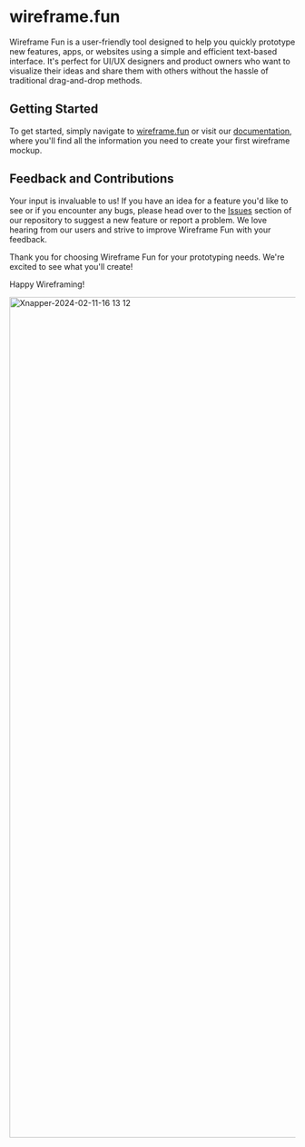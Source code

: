 # wireframe.fun

Wireframe Fun is a user-friendly tool designed to help you quickly prototype new features, apps, or websites using a simple and efficient text-based interface. It's perfect for UI/UX designers and product owners who want to visualize their ideas and share them with others without the hassle of traditional drag-and-drop methods.

## Getting Started
To get started, simply navigate to [wireframe.fun](https://wireframe.fun) or visit our [documentation](https://tonerow.notion.site/tonerow/Wireframe-Fun-Documentation-9d3727cafc1646499279130f594d5e41), where you'll find all the information you need to create your first wireframe mockup.

## Feedback and Contributions
Your input is invaluable to us! If you have an idea for a feature you'd like to see or if you encounter any bugs, please head over to the [Issues](https://github.com/your-repository/wireframe.fun/issues) section of our repository to suggest a new feature or report a problem. We love hearing from our users and strive to improve Wireframe Fun with your feedback.

Thank you for choosing Wireframe Fun for your prototyping needs. We're excited to see what you'll create!

Happy Wireframing!

<img width="1481" alt="Xnapper-2024-02-11-16 13 12" src="https://github.com/tone-row/wireframe.fun/assets/159949/2843e840-b0c4-445b-b282-f1ff544a85a2">
